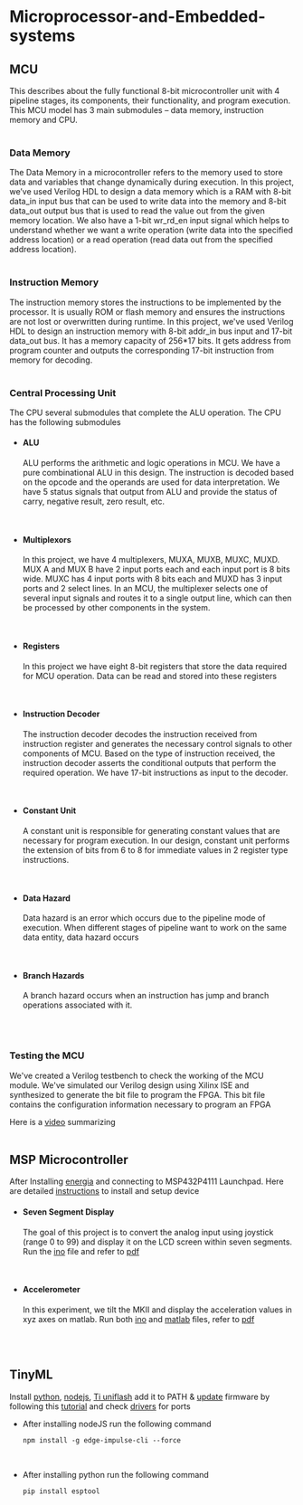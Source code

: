 # Microprocessor-and-Embedded-systems


## MCU
This describes about the fully functional 8-bit microcontroller unit with 4 pipeline stages, its components, their functionality, and program execution. This MCU model has 3 main submodules – data memory, instruction memory and CPU.
<br/>
<br/>

### Data Memory
The Data Memory in a microcontroller refers to the memory used to store data and variables that change dynamically during execution. In this project, we’ve used Verilog HDL to design a data memory which is a RAM with 8-bit data_in input bus that can be used to write data into the memory and 8-bit data_out output bus that is used to read the value out from the given memory location. We also have a 1-bit wr_rd_en input signal which helps to understand whether we want a write operation (write data into the specified address location) or a read operation (read data out from the specified address location).
<br/>
<br/>

### Instruction Memory 
The instruction memory stores the instructions to be implemented by the processor. It is usually ROM or flash memory and ensures the instructions are not lost or overwritten during runtime. In this project, we've used Verilog HDL to design an instruction memory with 8-bit addr_in bus input and 17-bit data_out bus. It has a memory capacity of 256*17 bits. It gets address from program counter and outputs the corresponding 17-bit instruction from memory for decoding.
<br/>
<br/>

### Central Processing Unit 
The CPU several submodules that complete the ALU operation. The CPU has the following submodules 
<br/>

- #### ALU
  ALU performs the arithmetic and logic operations in MCU. We have a pure combinational ALU in this design. The instruction is decoded based on the opcode and the operands are used for data interpretation. We have 5 status signals that output from ALU and provide the status of carry, negative result, zero result, etc.
<br/>

- #### Multiplexors
    In this project, we have 4 multiplexers, MUXA, MUXB, MUXC, MUXD. MUX A and MUX B have 2 input ports each and each input port is 8 bits wide. MUXC has 4 input ports with 8 bits each and MUXD has 3 input ports and 2 select lines. In an MCU, the multiplexer selects one of several input signals and routes it to a single output line, which can then be processed by other components in the system.
<br/>

- #### Registers
    In this project we have eight 8-bit registers that store the data required for MCU operation. Data can be read and stored into these registers
<br/>

- #### Instruction Decoder
    The instruction decoder decodes the instruction received from instruction register and generates the necessary control signals to other components of MCU. Based on the type of instruction received, the instruction decoder asserts the conditional outputs that perform the required operation. We have 17-bit instructions as input to the decoder.
<br/>

- #### Constant Unit
    A constant unit is responsible for generating constant values that are necessary for program execution. In our design, constant unit performs the extension of bits from 6 to 8 for immediate values in 2 register type instructions.
<br/>

- #### Data Hazard
    Data hazard is an error which occurs due to the pipeline mode of execution. When different stages of pipeline want to work on the same data entity, data hazard occurs
<br/>

- #### Branch Hazards
    A branch hazard occurs when an instruction has jump and branch operations associated with it.
<br/>
<br/>

### Testing the MCU

We've created a Verilog testbench to check the working of the MCU module. We've simulated our Verilog design using Xilinx ISE and synthesized to generate the bit file to program the FPGA. This bit file contains the configuration information necessary to program an FPGA
<br/>

Here is a [video](https://www.youtube.com/watch?v=5iiKaj72Tj8&list=PLEQhs3QersfUM1hBywhXNjxLwTM_AZS5l "Video") summarizing 
<br/>
<br/>

<div style="page-break-after: always;"></div>

## MSP Microcontroller
After Installing [energia](https://energia.nu/download/ "energia") and connecting to MSP432P4111 Launchpad. Here are detailed [instructions](https://github.com/Nived151/Microprocessors/blob/main/MSP%20Microcontrollers/MSP432%20Quickstart%20Guide.pdf "instructions") to install and setup device
<br/>

- #### Seven Segment Display
    The goal of this project is to convert the analog input using joystick (range 0 to 99) and display it on the LCD screen within seven segments. Run the [ino](https://github.com/Nived151/Microprocessors/blob/main/MSP%20Microcontrollers/Seven%20segment%20Display.ino "file") file and refer to [pdf](https://github.com/Nived151/Microprocessors/blob/main/MSP%20Microcontrollers/Seven%20Segment%20Display.pdf "pdf")
<br/>

- #### Accelerometer
     In this experiment, we tilt the MKII and display the acceleration values in xyz axes on 
matlab. Run both [ino](https://github.com/Nived151/Microprocessors/blob/main/MSP%20Microcontrollers/Accelerometer.ino "ino") and [matlab](https://github.com/Nived151/Microprocessors/blob/main/MSP%20Microcontrollers/Accelerometer_matlab.m "matlab") files, refer to [pdf](https://github.com/Nived151/Microprocessors/blob/main/MSP%20Microcontrollers/Accelerometer.pdf "pdf") 
<br/>
<br/>

<div style="page-break-after: always;"></div>

## TinyML
Install [python](python.org/downloads/ "python"), [nodejs](nodejs.org/en/download "nodejs"), [Ti uniflash](www.ti.com/tool/UNIFLASH#downloads "Ti uniflash") add it to PATH & [update](https://cdn.edgeimpulse.com/firmware/ti-launchxl.zip "update") firmware by following this [tutorial](https://www.youtube.com/watch?v=NWkdxFhzwxI "tutorial") and check [drivers](https://www.silabs.com/developers/usb-to-uart-bridge-vcp-drivers?tab=downloads "check")  for ports
<br/>

- After installing nodeJS run the following command

    ```
    npm install -g edge-impulse-cli --force
    ```
<br/>

- After installing python run the following command

    ```
    pip install esptool
    ```

